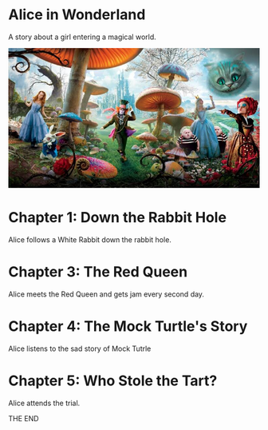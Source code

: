 Alice in Wonderland
===================
A story about a girl entering a magical world.

![Ttile image](assets/alice-in-wonderland.jpg)

# Chapter 1:  Down the Rabbit Hole

Alice follows a White Rabbit down the rabbit hole.

# Chapter 3: The Red Queen

Alice meets the Red Queen and gets jam every second day.

# Chapter 4: The Mock Turtle's Story

Alice listens to the sad story of Mock Tutrle


# Chapter 5:  Who Stole the Tart?

Alice attends the trial.

THE END




